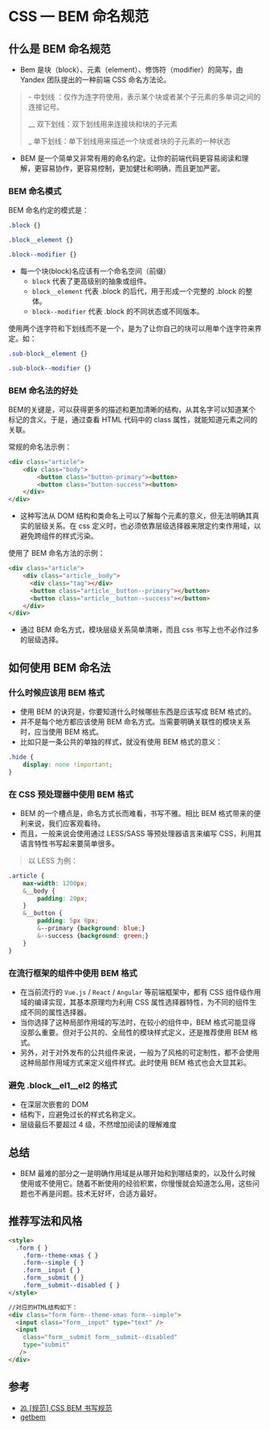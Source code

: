 # CSS — BEM 命名规范

## 什么是 BEM 命名规范

- Bem 是块（block）、元素（element）、修饰符（modifier）的简写，由 Yandex 团队提出的一种前端 CSS 命名方法论。

>  \-  中划线 ：仅作为连字符使用，表示某个块或者某个子元素的多单词之间的连接记号。 
>
>  __  双下划线：双下划线用来连接块和块的子元素 
>
>  _   单下划线：单下划线用来描述一个块或者块的子元素的一种状态 

- BEM 是一个简单又非常有用的命名约定。让你的前端代码更容易阅读和理解，更容易协作，更容易控制，更加健壮和明确，而且更加严密。

### BEM 命名模式

BEM 命名约定的模式是：

```css
.block {}

.block__element {}

.block--modifier {}
```

- 每一个块(block)名应该有一个命名空间（前缀） 
  - `block` 代表了更高级别的抽象或组件。
  - `block__element` 代表 .block 的后代，用于形成一个完整的 .block 的整体。
  - `block--modifier` 代表 .block 的不同状态或不同版本。

使用两个连字符和下划线而不是一个，是为了让你自己的块可以用单个连字符来界定。如：

```css
.sub-block__element {}

.sub-block--modifier {}
```

### BEM 命名法的好处

BEM的关键是，可以获得更多的描述和更加清晰的结构，从其名字可以知道某个标记的含义。于是，通过查看 HTML 代码中的 class 属性，就能知道元素之间的关联。

常规的命名法示例：

```html
<div class="article">
    <div class="body">
        <button class="button-primary"><button>
        <button class="button-success"><button>
    </div>
</div>
```

- 这种写法从 DOM 结构和类命名上可以了解每个元素的意义，但无法明确其真实的层级关系。在 css 定义时，也必须依靠层级选择器来限定约束作用域，以避免跨组件的样式污染。

使用了 BEM 命名方法的示例：

```html
<div class="article">
    <div class="article__body">
      <div class="tag"></div>
      <button class="article__button--primary"></button>
      <button class="article__button--success"></button>
    </div>
</div>
```

- 通过 BEM 命名方式，模块层级关系简单清晰，而且 css 书写上也不必作过多的层级选择。

## 如何使用 BEM 命名法

### 什么时候应该用 BEM 格式

-  使用 BEM 的诀窍是，你要知道什么时候哪些东西是应该写成 BEM 格式的。 
-  并不是每个地方都应该使用 BEM 命名方式。当需要明确关联性的模块关系时，应当使用 BEM 格式。 
-  比如只是一条公共的单独的样式，就没有使用 BEM 格式的意义： 

```css
.hide {
    display: none !important;
}
```

### 在 CSS 预处理器中使用 BEM 格式

- BEM 的一个槽点是，命名方式长而难看，书写不雅。相比 BEM 格式带来的便利来说，我们应客观看待。 
-  而且，一般来说会使用通过 LESS/SASS 等预处理器语言来编写 CSS，利用其语言特性书写起来要简单很多。 

>  以 LESS 为例： 

```css
.article {
    max-width: 1200px;
    &__body {
        padding: 20px;
    }
    &__button {
        padding: 5px 8px;
        &--primary {background: blue;}
        &--success {background: green;}
    }
}
```

### 在流行框架的组件中使用 BEM 格式

-  在当前流行的 `Vue.js` / `React` / `Angular` 等前端框架中，都有 CSS 组件级作用域的编译实现，其基本原理均为利用 CSS 属性选择器特性，为不同的组件生成不同的属性选择器。 
-  当你选择了这种局部作用域的写法时，在较小的组件中，BEM 格式可能显得没那么重要。但对于公共的、全局性的模块样式定义，还是推荐使用 BEM 格式。 
-  另外，对于对外发布的公共组件来说，一般为了风格的可定制性，都不会使用这种局部作用域方式来定义组件样式。此时使用 BEM 格式也会大显其彩。

### 避免 .block__el1__el2 的格式

- 在深层次嵌套的 DOM
- 结构下，应避免过长的样式名称定义。
- 层级最后不要超过 4 级，不然增加阅读的理解难度

## 总结

- BEM 最难的部分之一是明确作用域是从哪开始和到哪结束的，以及什么时候使用或不使用它。随着不断使用的经验积累，你慢慢就会知道怎么用，这些问题也不再是问题。技术无好坏，合适方最好。

## 推荐写法和风格

```html
<style>
  .form { }
	.form--theme-xmas { }
	.form--simple { }
	.form__input { }
	.form__submit { }
	.form__submit--disabled { }
</style>

//对应的HTML结构如下：
<div class="form form--theme-xmas form--simple">
  <input class="form__input" type="text" />
  <input
    class="form__submit form__submit--disabled"
    type="submit"
   />
</div>
```

## 参考

- [⒛ [规范] CSS BEM 书写规范](https://github.com/Tencent/tmt-workflow/wiki/%E2%92%9B-%5B%E8%A7%84%E8%8C%83%5D--CSS-BEM-%E4%B9%A6%E5%86%99%E8%A7%84%E8%8C%83)
- [getbem](https://getbem.com/)

